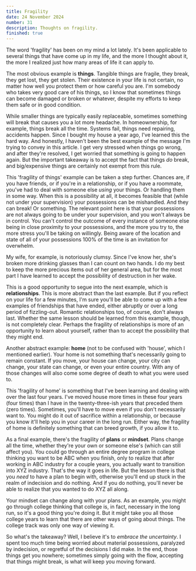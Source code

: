 ```yaml
---
title: Fragility
date: 24 November 2024
number: 31
description: Thoughts on fragility.
finished: true
---
```


The word 'fragility' has been on my mind a lot lately. It's been applicable to several things that have come up in my life, and the more I thought about it, the more I realized just how many areas of life it can apply to.

The most obvious example is **things**. Tangible things are fragile, they break, they get lost, they get stolen. Their existence in your life is not certain, no matter how well you protect them or how careful you are. I'm somebody who takes very good care of his things, so I know that sometimes things can become damaged or broken or whatever, despite my efforts to keep them safe or in good condition.

While smaller things are typically easily replaceable, sometimes something will break that causes you a lot more headache. In homeownership, for example, things break all the time. Systems fail, things need repairing, accidents happen. Since I bought my house a year ago, I've learned this the hard way. And honestly, I haven't been the best example of the message I'm trying to convey in this article. I get very stressed when things go wrong, and after they're resolved, I get worried that something is going to happen again. But the important takeaway is to accept the fact that things _do_ break, and big/expensive things are certainly not exempt from this rule.

This 'fragility of things' example can be taken a step further. Chances are, if you have friends, or if you're in a relationship, or if you have a roommate, you've had to deal with someone else _using_ your things. Or handling them in some way. When this is a possibility at all, it becomes feasible that (while not under your supervision) your possessions can be mishandled. And they can break! Or something. The relevant point here is that your possessions are not always going to be under your supervision, and you won't always be in control. You can't control the outcome of every instance of someone else being in close proximity to your possessions, and the more you try to, the more stress you'll be taking on willingly. Being aware of the location and state of all of your possessions 100% of the time is an invitation for overwhelm.

My wife, for example, is notoriously clumsy. Since I've know her, she's broken more drinking glasses than I can count on two hands. I do my best to keep the more precious items out of her general area, but for the most part I have learned to accept the possibility of destruction in her wake.

This is a good opportunity to segue into the next example, which is **relationships**. This is more abstract than the last example. But if you reflect on your life for a few minutes, I'm sure you'll be able to come up with a few examples of friendships that have ended, either abruptly or over a long period of fizzling-out. Romantic relationships too, of course, don't always last. Whether the same lesson should be learned from this example, though, is not completely clear. Perhaps the fragility of relationships is more of an opportunity to learn about yourself, rather than to accept the possibility that they might end.

Another abstract example: **home** (not to be confused with 'house', which I mentioned earlier). Your home is not something that's necessarily going to remain constant. If you move, your house can change, your city can change, your state can change, or even your entire country. With any of those changes will also come some degree of death to what you were used to. 

This 'fragility of home' is something that I've been learning and dealing with over the last four years. I've moved house more times in these four years (four times) than I have in the twenty-three-ish years that preceded them (zero times). Sometimes, you'll have to move even if you don't necessarily want to. You might do it out of sacrifice within a relationship, or because you know it'll help you in your career in the long run. Either way, the fragility of home is definitely something that can breed growth, if you allow it to.

As a final example, there's the fragility of **plans** or **mindset**. Plans change all the time, whether they're your own or someone else's (which can still affect you). You could go through an entire degree program in college thinking you want to be ABC when you finish, only to realize that after working in ABC industry for a couple years, you actually want to transition into XYZ industry. That's the way it goes in life. But the lesson there is that you _need_ to have a plan to begin with, otherwise you'll end up stuck in the realm of indecision and do nothing. And if you do nothing, you'll never be able to realize that you wanted to do XYZ all along.

Your mindset can change along with your plans. As an example, you might go through college thinking that college is, in fact, necessary in the long run, so it's a good thing you're doing it. But it might take you all those college years to learn that there are other ways of going about things. The college track was only one way of viewing it.

So what's the takeaway? Well, I believe it's to _embrace the uncertainty_. I spent too much time being worried about material possessions, paralyzed by indecision, or regretful of the decisions I did make. In the end, those things get you nowhere; sometimes simply going with the flow, accepting that things might break, is what will keep you moving forward.
